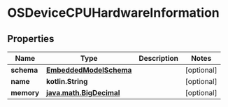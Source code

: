 
# OSDeviceCPUHardwareInformation

## Properties
Name | Type | Description | Notes
------------ | ------------- | ------------- | -------------
**schema** | [**EmbeddedModelSchema**](EmbeddedModelSchema.md) |  |  [optional]
**name** | **kotlin.String** |  |  [optional]
**memory** | [**java.math.BigDecimal**](java.math.BigDecimal) |  |  [optional]



